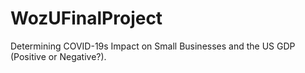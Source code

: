 # WozUFinalProject
Determining COVID-19s Impact on Small Businesses and the US GDP (Positive or Negative?).
